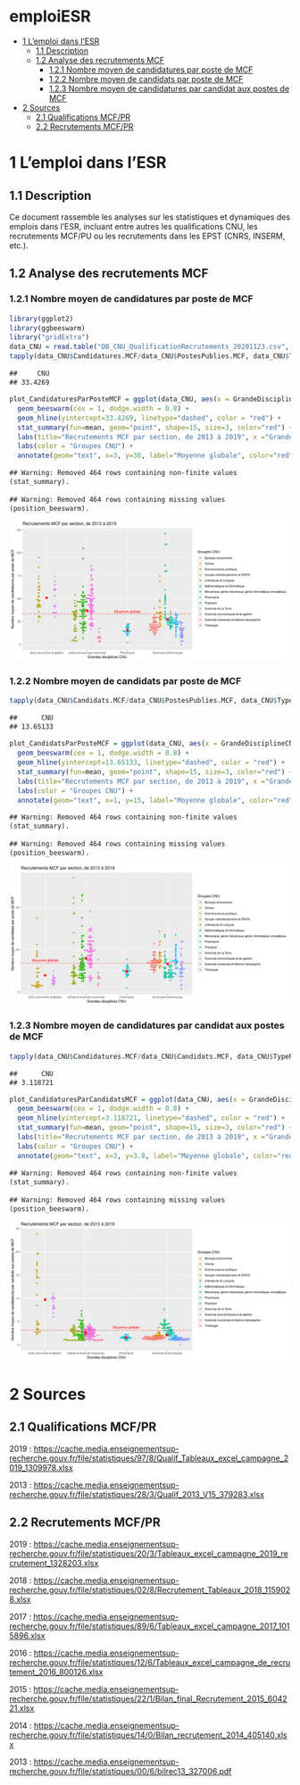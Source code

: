 emploiESR
================

  - [1 L’emploi dans l’ESR](#lemploi-dans-lesr)
      - [1.1 Description](#description)
      - [1.2 Analyse des recrutements
        MCF](#analyse-des-recrutements-mcf)
          - [1.2.1 Nombre moyen de candidatures par poste de
            MCF](#nombre-moyen-de-candidatures-par-poste-de-mcf)
          - [1.2.2 Nombre moyen de candidats par poste de
            MCF](#nombre-moyen-de-candidats-par-poste-de-mcf)
          - [1.2.3 Nombre moyen de candidatures par candidat aux postes
            de
            MCF](#nombre-moyen-de-candidatures-par-candidat-aux-postes-de-mcf)
  - [2 Sources](#sources)
      - [2.1 Qualifications MCF/PR](#qualifications-mcfpr)
      - [2.2 Recrutements MCF/PR](#recrutements-mcfpr)

# 1 L’emploi dans l’ESR

## 1.1 Description

Ce document rassemble les analyses sur les statistiques et dynamiques
des emplois dans l’ESR, incluant entre autres les qualifications CNU,
les recrutements MCF/PU ou les recrutements dans les EPST (CNRS, INSERM,
etc.).

## 1.2 Analyse des recrutements MCF

### 1.2.1 Nombre moyen de candidatures par poste de MCF

``` r
library(ggplot2)
library(ggbeeswarm)
library("gridExtra")
data_CNU = read.table("DB_CNU_QualificationRecrutements_20201123.csv", h=T, sep=";")
tapply(data_CNU$Candidatures.MCF/data_CNU$PostesPublies.MCF, data_CNU$TypeRecrutement, mean, na.rm=T)
```

    ##     CNU 
    ## 33.4269

``` r
plot_CandidaturesParPosteMCF = ggplot(data_CNU, aes(x = GrandeDisciplineCNU, y = Candidatures.MCF/PostesPublies.MCF, color=GroupeCNU)) + 
  geom_beeswarm(cex = 1, dodge.width = 0.8) + 
  geom_hline(yintercept=33.4269, linetype="dashed", color = "red") + 
  stat_summary(fun=mean, geom="point", shape=15, size=3, color="red") + 
  labs(title="Recrutements MCF par section, de 2013 à 2019", x ="Grandes disciplines CNU", y = "Nombre moyen de candidatures par poste de MCF") +
  labs(color = "Groupes CNU") + 
  annotate(geom="text", x=3, y=36, label="Moyenne globale", color="red")
```

    ## Warning: Removed 464 rows containing non-finite values (stat_summary).

    ## Warning: Removed 464 rows containing missing values (position_beeswarm).

![](emploiESR_files/figure-gfm/plot_CandidaturesParPosteMCF-1.png)<!-- -->

### 1.2.2 Nombre moyen de candidats par poste de MCF

``` r
tapply(data_CNU$Candidats.MCF/data_CNU$PostesPublies.MCF, data_CNU$TypeRecrutement, mean, na.rm=T)
```

    ##      CNU 
    ## 13.65133

``` r
plot_CandidatsParPosteMCF = ggplot(data_CNU, aes(x = GrandeDisciplineCNU, y = Candidats.MCF/PostesPublies.MCF, color=GroupeCNU)) + 
  geom_beeswarm(cex = 1, dodge.width = 0.8) + 
  geom_hline(yintercept=13.65133, linetype="dashed", color = "red") + 
  stat_summary(fun=mean, geom="point", shape=15, size=3, color="red") + 
  labs(title="Recrutements MCF par section, de 2013 à 2019", x ="Grandes disciplines CNU", y = "Nombre moyen de candidats par poste de MCF") +
  labs(color = "Groupes CNU") + 
  annotate(geom="text", x=1, y=15, label="Moyenne globale", color="red")
```

    ## Warning: Removed 464 rows containing non-finite values (stat_summary).

    ## Warning: Removed 464 rows containing missing values (position_beeswarm).

![](emploiESR_files/figure-gfm/plot_CandidsParPosteMCF-1.png)<!-- -->

### 1.2.3 Nombre moyen de candidatures par candidat aux postes de MCF

``` r
tapply(data_CNU$Candidatures.MCF/data_CNU$Candidats.MCF, data_CNU$TypeRecrutement, mean, na.rm=T)
```

    ##      CNU 
    ## 3.118721

``` r
plot_CandidaturesParCandidatsMCF = ggplot(data_CNU, aes(x = GrandeDisciplineCNU, y = Candidatures.MCF/Candidats.MCF, color=GroupeCNU)) + 
  geom_beeswarm(cex = 1, dodge.width = 0.8) + 
  geom_hline(yintercept=3.118721, linetype="dashed", color = "red") + 
  stat_summary(fun=mean, geom="point", shape=15, size=3, color="red") + 
  labs(title="Recrutements MCF par section, de 2013 à 2019", x ="Grandes disciplines CNU", y = "Nombre moyen de candidatures par candidat aux postes de MCF") +
  labs(color = "Groupes CNU") + 
  annotate(geom="text", x=3, y=3.8, label="Moyenne globale", color="red")
```

    ## Warning: Removed 464 rows containing non-finite values (stat_summary).

    ## Warning: Removed 464 rows containing missing values (position_beeswarm).

![](emploiESR_files/figure-gfm/plot_CandiduresParCandidatsMCF-1.png)<!-- -->

# 2 Sources

## 2.1 Qualifications MCF/PR

2019 :
<https://cache.media.enseignementsup-recherche.gouv.fr/file/statistiques/97/8/Qualif_Tableaux_excel_campagne_2019_1309978.xlsx>

2013 :
<https://cache.media.enseignementsup-recherche.gouv.fr/file/statistiques/28/3/Qualif_2013_V15_379283.xlsx>

## 2.2 Recrutements MCF/PR

2019 :
<https://cache.media.enseignementsup-recherche.gouv.fr/file/statistiques/20/3/Tableaux_excel_campagne_2019_recrutement_1328203.xlsx>

2018 :
<https://cache.media.enseignementsup-recherche.gouv.fr/file/statistiques/02/8/Recrutement_Tableaux_2018_1159028.xlsx>

2017 :
<https://cache.media.enseignementsup-recherche.gouv.fr/file/statistiques/89/6/Tableaux_excel_campagne_2017_1015896.xlsx>

2016 :
<https://cache.media.enseignementsup-recherche.gouv.fr/file/statistiques/12/6/Tableaux_excel_campagne_de_recrutement_2016_800126.xlsx>

2015 :
<https://cache.media.enseignementsup-recherche.gouv.fr/file/statistiques/22/1/Bilan_final_Recrutement_2015_604221.xlsx>

2014 :
<https://cache.media.enseignementsup-recherche.gouv.fr/file/statistiques/14/0/Bilan_recrutement_2014_405140.xlsx>

2013 :
<https://cache.media.enseignementsup-recherche.gouv.fr/file/statistiques/00/6/bilrec13_327006.pdf>
